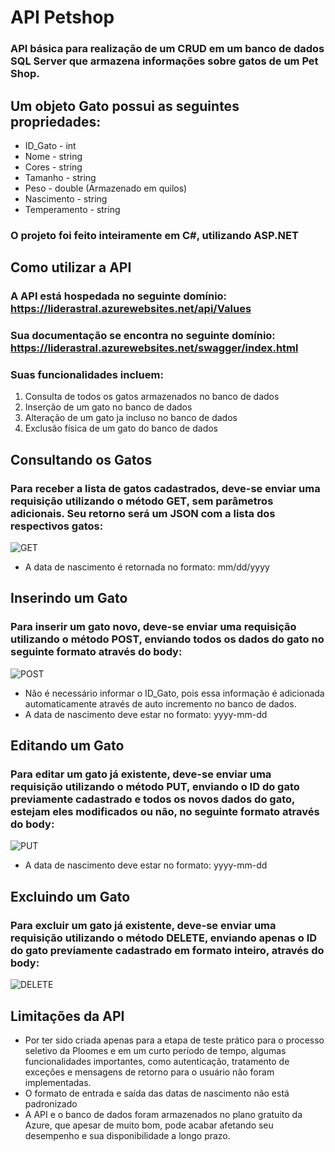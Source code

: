 # API Petshop

### API básica para realização de um CRUD em um banco de dados SQL Server que armazena informações sobre gatos de um Pet Shop.

## Um objeto Gato possui as seguintes propriedades:

+ ID_Gato - int
+ Nome - string
+ Cores - string
+ Tamanho - string
+ Peso - double (Armazenado em quilos)
+ Nascimento - string
+ Temperamento - string
  
### O projeto foi feito inteiramente em C#, utilizando ASP.NET 

## Como utilizar a API

### A API está hospedada no seguinte domínio: https://liderastral.azurewebsites.net/api/Values
### Sua documentação se encontra no seguinte domínio: https://liderastral.azurewebsites.net/swagger/index.html

### Suas funcionalidades incluem:

1) Consulta de todos os gatos armazenados no banco de dados
2) Inserção de um gato no banco de dados
3) Alteração de um gato ja incluso no banco de dados
4) Exclusão física de um gato do banco de dados

## Consultando os Gatos

### Para receber a lista de gatos cadastrados, deve-se enviar uma requisição utilizando o método GET, sem parâmetros adicionais. Seu retorno será um JSON com a lista dos respectivos gatos:

![GET](https://github.com/user-attachments/assets/dc981ae3-338e-4f72-a4fa-dd18a8c85df8)

+ A data de nascimento é retornada no formato: mm/dd/yyyy

## Inserindo um Gato

### Para inserir um gato novo, deve-se enviar uma requisição utilizando o método POST, enviando todos os dados do gato no seguinte formato através do body:

![POST](https://github.com/user-attachments/assets/af4bc23e-6c39-4829-b34b-393f2037d390)

+ Não é necessário informar o ID_Gato, pois essa informação é adicionada automaticamente através de auto incremento no banco de dados.
+ A data de nascimento deve estar no formato: yyyy-mm-dd

## Editando um Gato

### Para editar um gato já existente, deve-se enviar uma requisição utilizando o método PUT, enviando o ID do gato previamente cadastrado e todos os novos dados do gato, estejam eles modificados ou não, no seguinte formato através do body: 

![PUT](https://github.com/user-attachments/assets/3d20dd4c-13f5-4c6e-bf95-66cafb725dae)

+ A data de nascimento deve estar no formato: yyyy-mm-dd

## Excluindo um Gato

### Para excluir um gato já existente, deve-se enviar uma requisição utilizando o método DELETE, enviando apenas o ID do gato previamente cadastrado em formato inteiro, através do body:

![DELETE](https://github.com/user-attachments/assets/2d5588f4-1d31-4571-9fcb-dc6183850693)

## Limitações da API

+ Por ter sido criada apenas para a etapa de teste prático para o processo seletivo da Ploomes e em um curto período de tempo, algumas funcionalidades importantes, como autenticação, tratamento de exceções e mensagens de retorno para o usuário não foram implementadas.
+ O formato de entrada e saída das datas de nascimento não está padronizado
+ A API e o banco de dados foram armazenados no plano gratuito da Azure, que apesar de muito bom, pode acabar afetando seu desempenho e sua disponibilidade a longo prazo.



